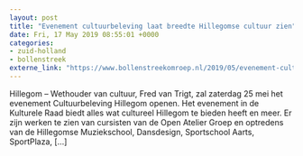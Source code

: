 ```yaml
---
layout: post
title: "Evenement cultuurbeleving laat breedte Hillegomse cultuur zien"
date: Fri, 17 May 2019 08:55:01 +0000
categories: 
- zuid-holland 
- bollenstreek 
externe_link: "https://www.bollenstreekomroep.nl/2019/05/evenement-cultuurbeleving-laat-breedte-hillegomse-cultuur-zien/"
---
```


Hillegom &#8211; Wethouder van cultuur, Fred van Trigt, zal zaterdag 25 mei het evenement Cultuurbeleving Hillegom openen. Het evenement in de Kulturele Raad biedt alles wat cultureel Hillegom te bieden heeft en meer. Er zijn werken te zien van cursisten van de Open Atelier Groep en optredens van de Hillegomse Muziekschool, Dansdesign, Sportschool Aarts, SportPlaza, [&#8230;]
